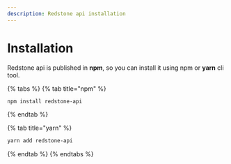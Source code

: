 ```yaml
---
description: Redstone api installation
---
```


# Installation

Redstone api is published in **npm**, so you can install it using npm or **yarn** cli tool.

{% tabs %}
{% tab title="npm" %}
```bash
npm install redstone-api
```
{% endtab %}

{% tab title="yarn" %}
```bash
yarn add redstone-api
```
{% endtab %}
{% endtabs %}

